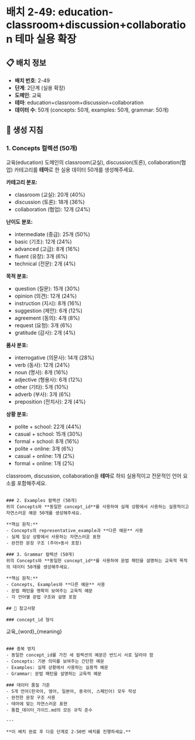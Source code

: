 # 배치 2-49: education-classroom+discussion+collaboration 테마 실용 확장

## 📋 배치 정보
- **배치 번호**: 2-49
- **단계**: 2단계 (실용 확장)
- **도메인**: 교육
- **테마**: education+classroom+discussion+collaboration
- **데이터 수**: 50개 (concepts: 50개, examples: 50개, grammar: 50개)

## 🎯 생성 지침

### 1. Concepts 컬렉션 (50개)
교육(education) 도메인의 classroom(교실), discussion(토론), collaboration(협업) 카테고리를 **테마**로 한 실용 데이터 50개를 생성해주세요.

**카테고리 분포:**
- classroom (교실): 20개 (40%)
- discussion (토론): 18개 (36%)
- collaboration (협업): 12개 (24%)

**난이도 분포:**
- intermediate (중급): 25개 (50%)
- basic (기초): 12개 (24%)
- advanced (고급): 8개 (16%)
- fluent (유창): 3개 (6%)
- technical (전문): 2개 (4%)

**목적 분포:**
- question (질문): 15개 (30%)
- opinion (의견): 12개 (24%)
- instruction (지시): 8개 (16%)
- suggestion (제안): 6개 (12%)
- agreement (동의): 4개 (8%)
- request (요청): 3개 (6%)
- gratitude (감사): 2개 (4%)

**품사 분포:**
- interrogative (의문사): 14개 (28%)
- verb (동사): 12개 (24%)
- noun (명사): 8개 (16%)
- adjective (형용사): 6개 (12%)
- other (기타): 5개 (10%)
- adverb (부사): 3개 (6%)
- preposition (전치사): 2개 (4%)

**상황 분포:**
- polite + school: 22개 (44%)
- casual + school: 15개 (30%)
- formal + school: 8개 (16%)
- polite + online: 3개 (6%)
- casual + online: 1개 (2%)
- formal + online: 1개 (2%)

classroom, discussion, collaboration을 **테마**로 하되 실용적이고 전문적인 언어 요소를 포함해주세요.

```

### 2. Examples 컬렉션 (50개)
위의 Concepts와 **동일한 concept_id**를 사용하여 실제 상황에서 사용하는 실용적이고 자연스러운 예문 50개를 생성해주세요.

**핵심 원칙:**
- Concepts의 representative_example과 **다른 예문** 사용
- 실제 일상 상황에서 사용하는 자연스러운 표현
- 완전한 문장 구조 (주어+동사 포함)

### 3. Grammar 컬렉션 (50개)
위의 Concepts와 **동일한 concept_id**를 사용하여 문법 패턴을 설명하는 교육적 목적의 데이터 50개를 생성해주세요.

**핵심 원칙:**
- Concepts, Examples와 **다른 예문** 사용
- 문법 패턴을 명확히 보여주는 교육적 예문
- 각 언어별 문법 구조와 설명 포함

## 📝 참고사항

### concept_id 형식
```
교육_{word}_{meaning}
```

### 중복 방지
- 동일한 concept_id를 가진 세 컬렉션의 예문은 반드시 서로 달라야 함
- Concepts: 기본 의미를 보여주는 간단한 예문
- Examples: 실제 상황에서 사용하는 실용적 예문  
- Grammar: 문법 패턴을 설명하는 교육적 예문

### 데이터 품질 기준
- 5개 언어(한국어, 영어, 일본어, 중국어, 스페인어) 모두 작성
- 완전한 문장 구조 사용
- 테마에 맞는 자연스러운 표현
- 통합_데이터_가이드.md의 모든 규칙 준수

---

**이 배치 완료 후 다음 단계로 2-50번 배치를 진행하세요.**